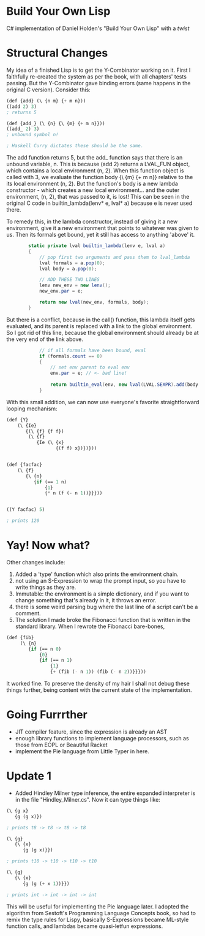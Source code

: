 # Build Your Own Lisp
C# implementation of Daniel Holden's "Build Your Own Lisp" with a *twist*

# Structural Changes
My idea of a finished Lisp is to get the Y-Combinator working on it. First I faithfully re-created the system as per the book, with all chapters' tests passing. But the Y-Combinator gave binding errors (same happens in the original C version). Consider this:
```lisp
(def {add} (\ {n m} {+ m n}))
((add 2) 3)
; returns 5

(def {add_} (\ {n} {\ {m} {+ m n}}))
((add_ 2) 3)
; unbound symbol n!

; Haskell Curry dictates these should be the same.
```
The add function returns 5, but the add_ function says that there is an unbound variable, n. This is because (add 2) returns a LVAL_FUN object, which contains a local environment (n, 2). When this function object is called with 3, we evaluate the function body {\ {m} {+ m n}} relative to the its local environment (n, 2). But the function's body is a new lambda constructor - which creates a new local environment... and the outer environment, (n, 2), that was passed to it, is lost! This can be seen in the original C code in builtin_lambda(lenv* e, lval* a) because e is never used there. 

To remedy this, in the lambda constructor, instead of giving it a new environment, give it a new environment that points to whatever was given to us. Then its formals get bound, yet it still has access to anything 'above' it.
```C#
        static private lval builtin_lambda(lenv e, lval a)
        {
            // pop first two arguments and pass them to lval_lambda
            lval formals = a.pop(0);
            lval body = a.pop(0);

            // ADD THESE TWO LINES
            lenv new_env = new lenv();
            new_env.par = e;

            return new lval(new_env, formals, body);
        }
```
But there is a conflict, because in the call() function, this lambda itself gets evaluated, and its parent is replaced with a link to the global environment. So I got rid of this line, because the global environment should already be at the very end of the link above.
```C#
            // if all formals have been bound, eval
            if (formals.count == 0)
            {
                // set env parent to eval env 
                env.par = e; // <- bad line!
                
                return builtin_eval(env, new lval(LVAL.SEXPR).add(body.copy())); 
            }
```
With this small addition, we can now use everyone's favorite straightforward looping mechanism:
```lisp
(def {Y} 
    (\ {Ie}
       {(\ {f} {f f})
        (\ {f}
           {Ie (\ {x} 
                  {(f f) x})})}))


(def {facfac} 
    (\ {f} 
       {\ {n} 
          {if (== 1 n) 
              {1} 
              {* n (f (- n 1))}}}))


((Y facfac) 5)

; prints 120
```
# Yay! Now what?
Other changes include:
1. Added a 'type' function which also prints the environment chain.
2. not using an S-Expression to wrap the prompt input, so you have to write things as they are. 
3. Immutable: the environment is a simple dictionary, and if you want to change something that's already in it, it throws an error. 
4. there is some weird parsing bug where the last line of a script can't be a comment.
5. The solution I made broke the Fibonacci function that is written in the standard library. When I rewrote the Fibonacci bare-bones,
```lisp
(def {fib}
     (\ {n} 
        {if (== n 0) 
            {0} 
            {if (== n 1)
                {1}
                {+ (fib (- n 1)) (fib (- n 2))}}}))
```
It worked fine. To preserve the density of my hair I shall not debug these things further, being content with the current state of the implementation. 

# Going Furrrther
- JIT compiler feature, since the expression is already an AST
- enough library functions to implement language processors, such as those from EOPL or Beautiful Racket
- implement the Pie language from Little Typer in here. 

# Update 1
- Added Hindley Milner type inference, the entire expanded interpreter is in the file "Hindley_Milner.cs". Now it can type things like:
```lisp
(\ {g x} 
   {g (g x)})

; prints t8 -> t8 -> t8 -> t8

(\ {g} 
   {\ {x} 
      {g (g x)}})

; prints t10 -> t10 -> t10 -> t10

(\ {g} 
   {\ {x} 
      {g (g (+ x 1))}})

; prints int -> int -> int -> int
```
This will be useful for implementing the Pie language later. I adopted the algorithm from Sestoft's Programming Language Concepts book, so had to remix the type rules for Lispy, basically S-Expressions became ML-style function calls, and lambdas became quasi-letfun expressions. 
